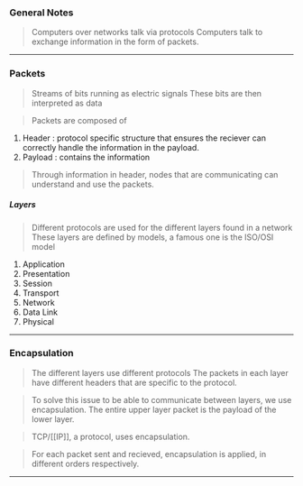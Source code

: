 
### General Notes

> Computers over networks talk via protocols
> Computers talk to exchange information in the form of packets.

---

### Packets

> Streams of bits running as electric signals
> These bits are then interpreted as data

> Packets are composed of 
1. Header : protocol specific structure that ensures the reciever can correctly handle the information in the payload.
2. Payload : contains the information

> Through information in header, nodes that are communicating can understand and use the packets.

##### Layers

> Different protocols are used for the different layers found in a network 
> These layers are defined by models, a famous one is the ISO/OSI model

1. Application
2. Presentation
3. Session
4. Transport
5. Network
6. Data Link
7. Physical

---

### Encapsulation

> The different layers use different protocols
> The packets in each layer have different headers that are specific to the protocol.

> To solve this issue to be able to communicate between layers, we use encapsulation.
> The entire upper layer packet is the payload of the lower layer.

>TCP/[[IP]], a protocol, uses encapsulation.

> For each packet sent and recieved, encapsulation is applied, in different orders respectively.

---
